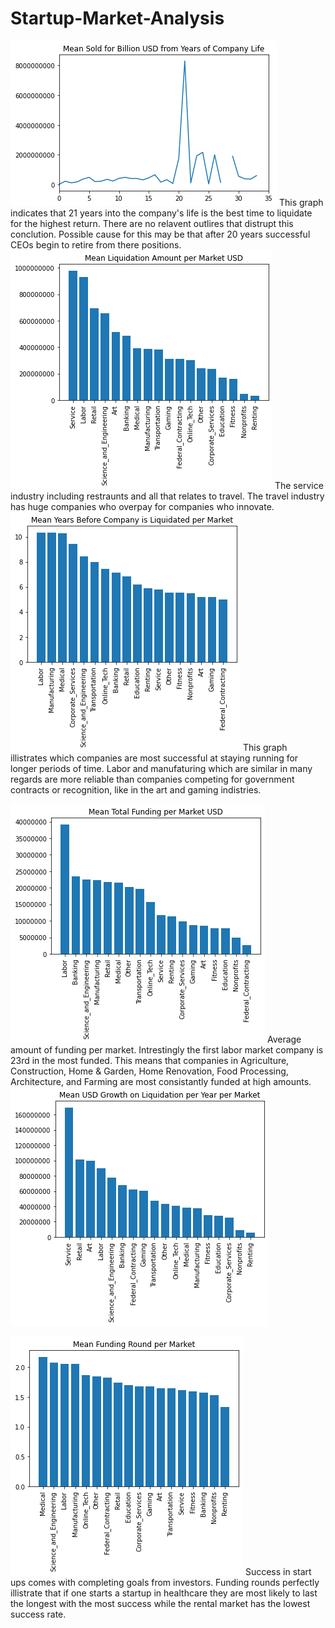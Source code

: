 # Startup-Market-Analysis

![alt text](graphs/Best_Year_to_Sell.png)
This graph indicates that 21 years into the company's life is the best time to liquidate for the highest return. There are no relavent outlires that distrupt this conclution. Possible cause for this may be that after 20 years successful CEOs begin to retire from there positions. 
![alt text](graphs/Mean_Liquidation_Amount_per_Market_USD.png)
The service industry including restraunts and all that relates to travel. The travel industry has huge companies who overpay for companies who innovate.
![alt text](graphs/Mean_Years_Before_Company_per_Market.png)
This graph illistrates which companies are most successful at staying running for longer periods of time. Labor and manufaturing which are similar in many regards are more reliable than companies competing for government contracts or recognition, like in the art and gaming indistries. 

![alt text](graphs/Mean_Total_Funding_per_Market_USD.png)
Average amount of funding per market. Intrestingly the first labor market company is 23rd in the most funded. This means that companies in Agriculture, Construction, Home & Garden, Home Renovation, Food Processing, Architecture, and Farming are most consistantly funded at high amounts.
![alt text](graphs/Mean_USD_Growth_per_Year_per_Market.png)


![alt text](graphs/Mean_Funding_Round_per_Market.png)
Success in start ups comes with completing goals from investors. Funding rounds perfectly illistrate that if one starts a startup in healthcare they are most likely to last the longest with the most success while the rental market has the lowest success rate. 
